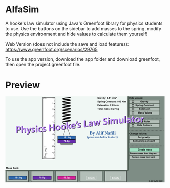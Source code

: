 # AlfaSim
A hooke's law simulator using Java's Greenfoot library for physics students to use.
Use the buttons on the sidebar to add masses to the spring, modify the physics environment and hide values to calculate them yourself!

Web Version (does not include the save and load features): https://www.greenfoot.org/scenarios/29765

To use the app version, download the app folder and download greenfoot, then open the project.greenfoot file.

# Preview
![alt text](https://github.com/aleifericsson/AlfaSim/blob/main/app/images/thumbnail_real.png?raw=true)
